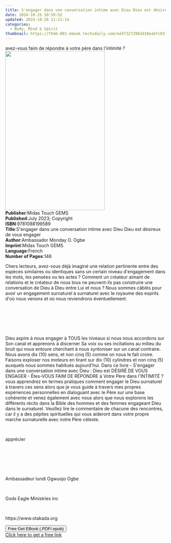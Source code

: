 ```yaml
---
title: S'engager dans une conversation intime avec Dieu Dieu est désireux de vous engager | Free Book
date: 2024-10-25 10:59:52
updated: 2024-10-26 11:11:14
categories:
  - Body, Mind & Spirit
thumbnail: https://thmb-001-ebook.techidaily.com/ee5f3272982d18eabfc037d0612d0e8a0657fd48bc6eb6709e59111e1f132768.jpg
---
```

<main id="book-container">
  <div class="flex flex-col">
    <div class="book-brief flex-1 py-6 px-4 sm:p-6 md:py-10 md:px-8">
      <!-- brief-->
      <div class="book-brief-main">
        avez-vous faim de répondre à votre père dans l'intimité ?
      </div>
    </div>
    <div
      class="book-meta-info flex-1 grid gap-4 col-start-1 col-end-3 row-start-1 sm:mb-6 sm:grid-cols-4 lg:gap-6 lg:col-start-2 lg:row-end-6 lg:row-span-6 lg:mb-0"
    >
      <div
        class="book-meta-info-left place-content-center mt-4 p-4 text-sm leading-6 col-start-2 col-span-2 dark:text-slate-400"
      >
        <img
          class="w-full h-500 object-cover rounded-lg sm:h-255 sm:col-span-2 lg:col-span-full"
          src="https://img-001-ebook.techidaily.com/01f59cba2fccd3286fce6a0c23b8b787f0ce91583844e569081c0659e08e3e29.jpg"
          alt=""
          width="312"
          height="500"
        />
      </div>
      <div
        class="book-meta-info-right mt-2 col-start-1 row-start-2 col-span-3 self-center"
      >
        <!-- meta data  -->
        <div class="flex flex-col px-4 md:px-8">
          <div class="flex-1">
            <strong>Publisher</strong>:<span class="px-2"
              >Midas Touch GEMS</span
            >
          </div>
          <div class="flex-1">
            <strong>Published</strong>:<span class="px-2"
              >July 2023; Copyright</span
            >
          </div>
          <div class="flex-1">
            <strong>ISBN</strong>:<span class="px-2">9781088199589</span>
          </div>
          <div class="flex-1">
            <strong>Title</strong>:<span class="px-2"
              >S&#39;engager dans une conversation intime avec Dieu Dieu est
              désireux de vous engager</span
            >
          </div>
          <div class="flex-1">
            <strong>Author</strong>:<span class="px-2"
              >Ambassador Monday O. Ogbe</span
            >
          </div>
          <div class="flex-1">
            <strong>Imprint</strong>:<span class="px-2">Midas Touch GEMS</span>
          </div>
          <div class="flex-1">
            <strong>Language</strong>:<span class="px-2">French</span>
          </div>
          <div class="flex-1">
            <strong>Number of Pages</strong>:<span class="px-2">146</span>
          </div>
        </div>
      </div>
    </div>
    <div class="book-description flex-1 py-6 px-4 sm:p-6 md:py-10 md:px-8">
      <div class="book-description-main">
        <div accordion-content="" id="description">
          <p>
            Chers lecteurs, avez-vous déjà imaginé une relation pertinente entre
            des espèces similaires ou identiques sans un certain niveau
            d'engagement dans les mots, les pensées ou les actes ? Comment un
            créateur aimant de relations et le créateur de nous tous ne
            peuvent-ils pas construire une conversation de Dieu à Dieu entre Lui
            et nous ? Nous sommes câblés pour avoir un engagement surnaturel à
            surnaturel avec le royaume des esprits d'où nous venons et où nous
            reviendrons éventuellement.
          </p>
          <p><br /></p>
          <p>&nbsp;</p>
          <p><br /></p>
          <p>
            Dieu aspire à nous engager à TOUS les niveaux si nous nous accordons
            sur Son canal et apprenons à discerner Sa voix ou ses incitations au
            milieu du bruit qui nous entoure cherchant à nous syntoniser sur un
            canal contraire. Nous avons dix (10) sens, et non cinq (5) comme on
            nous le fait croire. Faisons exploser nos moteurs en tirant sur dix
            (10) cylindres et non cinq (5) auxquels nous sommes habitués
            aujourd'hui. Dans ce livre - S'engager dans une conversation intime
            avec Dieu : Dieu est DÉSIRÉ DE VOUS ENGAGER - Êtes-VOUS FAIM DE
            RÉPONDRE à Votre Père dans l'INTIMITÉ ? vous apprendrez en termes
            pratiques comment engager le Dieu surnaturel à travers ces sens
            alors que je vous guide à travers mes propres expériences
            personnelles en dialoguant avec le Père sur une base cohérente et
            venez également avec nous alors que nous explorons les différents
            récits dans la Bible des hommes et des femmes engageant Dieu dans le
            surnaturel. Veuillez lire le commentaire de chacune des rencontres,
            car il y a des pépites spirituelles qui vous aideront dans votre
            propre marche surnaturelle avec notre Père céleste.
          </p>
          <p><br /></p>
          <p>apprécier</p>
          <p><br /></p>
          <p>&nbsp;</p>
          <p><br /></p>
          <p>Ambassadeur lundi Ogwuojo Ogbe</p>
          <p><br /></p>
          <p>Gods Eagle Ministries inc</p>
          <p><br /></p>
          <p>https://www.otakada.org</p>
        </div>
        <div class="accordion-fader"></div>
      </div>
    </div>
    <div class="book-excerpts flex-1 py-6 px-4 sm:p-6 md:py-10 md:px-8"></div>
    <div
      class="book-about-author flex-1 py-6 px-4 sm:p-6 md:py-10 md:px-8"
    ></div>
    <div class="book-free-get flex-1 py-6 px-4 sm:p-6 md:py-10 md:px-8">
      <button
        id="btn-free-get"
        class="bg-blue-500 hover:bg-blue-700 text-white font-bold py-2 px-4 rounded"
      >
        Free Get EBook (.PDF/.epub)
      </button>
      <div id="countdown-display" class="px-2 text-lg mt-2"></div>
      <a
        id="free-link"
        class="hidden bg-blue-500 hover:bg-blue-700 text-white font-bold py-2 px-4 rounded"
        href="https://www.ebooks.com/en-us/book/210909702/s-engager-dans-une-conversation-intime-avec-dieu-dieu-est-d-sireux-de-vous-engager/ambassador-monday-o-ogbe/"
        target="_blank"
        >Click here to get a free link</a
      >
    </div>
    <script>
      let countdownTime = 0;
      let countdownInterval = null;
      document
        .getElementById('btn-free-get')
        .addEventListener('click', startCountdown);
      function startCountdown() {
        countdownTime = new Date().getTime() + 60000 * 3;
        countdownInterval = setInterval(updateCountdown, 1000);
        document.getElementById('btn-free-get').disabled = true;
        document
          .getElementById('btn-free-get')
          .classList.add('bg-gray-500', 'cursor-not-allowed');
      }
      function updateCountdown() {
        let currentTime = new Date().getTime();
        let timeLeft = countdownTime - currentTime;
        let secondsLeft = Math.floor(timeLeft / 1000);
        document.getElementById('countdown-display').innerHTML =
          `Remaining time: ${secondsLeft} seconds.`;
        if (secondsLeft <= 0) {
          clearInterval(countdownInterval);
          document.getElementById('btn-free-get').classList.add('hidden');
          document.getElementById('free-link').classList.remove('hidden');
          document.getElementById('countdown-display').innerHTML = '';
        }
      }
    </script>
  </div>
</main>
